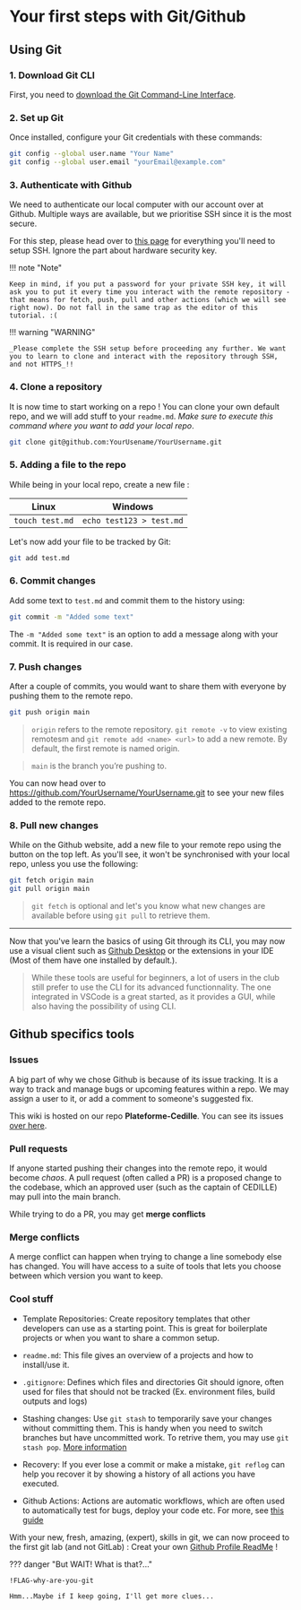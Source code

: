 # Your first steps with Git/Github

## Using Git

### 1. Download Git CLI

First, you need to [download the Git Command-Line
Interface](https://git-scm.com/downloads).

### 2. Set up Git

Once installed, configure your Git credentials with these commands:

```bash
git config --global user.name "Your Name"
git config --global user.email "yourEmail@example.com"
```

### 3. Authenticate with Github

We need to authenticate our local computer with our account over at
Github. Multiple ways are available, but we prioritise SSH since it is the most
secure.

For this step, please head over to [this
page](https://docs.github.com/en/authentication/connecting-to-github-with-ssh/generating-a-new-ssh-key-and-adding-it-to-the-ssh-agent)
for everything you'll need to setup SSH. Ignore the part about hardware security
key.

!!! note "Note"

    Keep in mind, if you put a password for your private SSH key, it will ask you to put it every time you interact with the remote repository - that means for fetch, push, pull and other actions (which we will see right now). Do not fall in the same trap as the editor of this tutorial. :(

!!! warning "WARNING"

    _Please complete the SSH setup before proceeding any further. We want you to learn to clone and interact with the repository through SSH, and not HTTPS_!!

### 4. Clone a repository

It is now time to start working on a repo ! You can clone your own default repo,
and we will add stuff to your `readme.md`. *Make sure to execute this command
where you want to add your local repo*.

``` bash
git clone git@github.com:YourUsename/YourUsername.git
```

### 5. Adding a file to the repo

While being in your local repo, create a new file :

|Linux|Windows|
|-----|-------|
|`touch test.md`|`echo test123 > test.md`|

Let's now add your file to be tracked by Git:
``` bash
git add test.md
```

### 6. Commit changes
Add some text to `test.md` and commit them to the history using:
``` bash
git commit -m "Added some text"
```

The `-m "Added some text"` is an option to add a message along with your
commit. It is required in our case.

### 7. Push changes
After a couple of commits, you would want to share them with everyone by pushing
them to the remote repo.

``` bash
git push origin main
```

> `origin` refers to the remote repository. `git remote -v` to view existing
> remotesm and `git remote add <name> <url>` to add a new remote. By default,
> the first remote is named origin.

> `main` is the branch you’re pushing to.

You can now head over to https://github.com/YourUsername/YourUsername.git to see
your new files added to the remote repo.

### 8. Pull new changes
While on the Github website, add a new file to your remote repo using the button
on the top left. As you'll see, it won't be synchronised with your local repo,
unless you use the following:

``` bash
git fetch origin main
git pull origin main
```

> `git fetch` is optional and let's you know what new changes are available
> before using `git pull` to retrieve them.

---

Now that you've learn the basics of using Git through its CLI, you may now use a
visual client such as [Github Desktop](https://desktop.github.com/download/) or
the extensions in your IDE (Most of them have one installed by default.).

> While these tools are useful for beginners, a lot of users in the club still
> prefer to use the CLI for its advanced functionnality. The one integrated in
> VSCode is a great started, as it provides a GUI, while also having the
> possibility of using CLI.

## Github specifics tools

### Issues
A big part of why we chose Github is because of its issue tracking. It is a way
to track and manage bugs or upcoming features within a repo. We may assign a
user to it, or add a comment to someone's suggested fix.

This wiki is hosted on our repo **Plateforme-Cedille**. You can see its issues
[over here](https://github.com/ClubCedille/Plateforme-Cedille/issues).

### Pull requests

If anyone started pushing their changes into the remote repo, it would become
*chaos*. A pull request (often called a PR) is a proposed change to the
codebase, which an approved user (such as the captain of CEDILLE) may pull into
the main branch.

While trying to do a PR, you may get **merge conflicts**

### Merge conflicts

A merge conflict can happen when trying to change a line somebody else has
changed. You will have access to a suite of tools that lets you choose between
which version you want to keep.

### Cool stuff

- Template Repositories: Create repository templates that other developers can
  use as a starting point. This is great for boilerplate projects or when you
  want to share a common setup.

- `readme.md`: This file gives an overview of a projects and how to install/use
  it.

- `.gitignore`: Defines which files and directories Git should ignore, often
  used for files that should not be tracked (Ex. environment files, build
  outputs and logs)

- Stashing changes: Use `git stash` to temporarily save your changes without
  committing them. This is handy when you need to switch branches but have
  uncommitted work. To retrive them, you may use `git stash pop`. [More
  information](https://git-scm.com/docs/git-stash)

- Recovery: If you ever lose a commit or make a mistake, `git reflog` can help
  you recover it by showing a history of all actions you have executed.

- Github Actions: Actions are automatic workflows, which are often used to
  automatically test for bugs, deploy your code etc. For more, see [this
  guide](/onboarding/tracks/learn-github-actions/)

With your new, fresh, amazing, (expert), skills in git, we can now proceed to
the first git lab (and not GitLab) : Creat your own [Github Profile
ReadMe](github_profile.md) !

??? danger "But WAIT! What is that?..."

    !FLAG-why-are-you-git

    Hmm...Maybe if I keep going, I'll get more clues...
